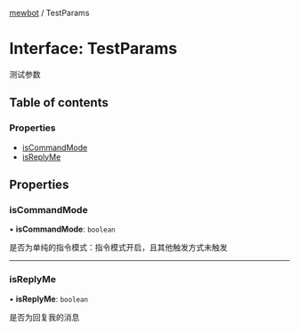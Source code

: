 [mewbot](../README.md) / TestParams

# Interface: TestParams

测试参数

## Table of contents

### Properties

- [isCommandMode](TestParams.md#iscommandmode)
- [isReplyMe](TestParams.md#isreplyme)

## Properties

### isCommandMode

• **isCommandMode**: `boolean`

是否为单纯的指令模式：指令模式开启，且其他触发方式未触发

___

### isReplyMe

• **isReplyMe**: `boolean`

是否为回复我的消息
